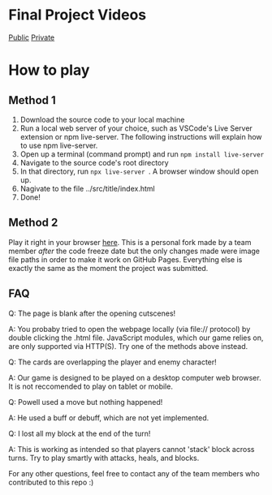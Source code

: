 # Final Project Videos
[Public](https://youtu.be/LmWFrdrsTsw?si=jZKLaznlMxMMf2EG)
[Private](https://www.youtube.com/watch?v=ejcicYYTlAE)

# How to play
## Method 1
1. Download the source code to your local machine
2. Run a local web server of your choice, such as VSCode's Live Server extension or npm live-server. The following instructions will explain how to use npm live-server.
3. Open up a terminal (command prompt) and run `npm install live-server `
4. Navigate to the source code's root directory
5. In that directory, run `npx live-server `. A browser window should open up.
6. Nagivate to the file ../src/title/index.html 
7. Done!

## Method 2
Play it right in your browser [here](https://v3yu.github.io/Card-Game-Project/src/title/index.html). This is a personal fork made by a team member _after_ the code freeze date but the only changes made were image file paths in order to make it work on GitHub Pages. Everything else is exactly the same as the moment the project was submitted.

## FAQ

Q: The page is blank after the opening cutscenes!

A: You probaby tried to open the webpage locally (via file:// protocol) by double clicking the .html file. JavaScript modules, which our game relies on, are only supported via HTTP(S). Try one of the methods above instead.

Q: The cards are overlapping the player and enemy character!

A: Our game is designed to be played on a desktop computer web browser. It is not reccomended to play on tablet or mobile.

Q: Powell used a move but nothing happened!

A: He used a buff or debuff, which are not yet implemented.

Q: I lost all my block at the end of the turn!

A: This is working as intended so that players cannot 'stack' block across turns. Try to play smartly with attacks, heals, and blocks.

For any other questions, feel free to contact any of the team members who contributed to this repo :)



